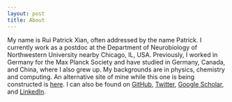 ```yaml
---
layout: post
title: About
---
```

<p>
My name is Rui Patrick Xian, often addressed by the name Patrick. I currently work as a postdoc at the Department of Neurobiology of Northwestern University nearby Chicago, IL, USA. Previously, I worked in Germany for the Max Planck Society and have studied in Germany, Canada, and China, where I also grew up. My backgrounds are in physics, chemistry and computing. An alternative site of mine while this one is being constructed is <a href=https://sites.google.com/view/rpatrickxian>here</a>. I can also be found on <a href=https://github.com/RealPolitiX>GitHub</a>, <a href=https://twitter.com/stadtkind_rpx>Twitter</a>, <a href=https://scholar.google.com/citations?user=jbmy4JAAAAAJ&hl=en>Google Scholar</a>, and <a href=https://www.linkedin.com/in/rui-patrick-xian-04996a115/>LinkedIn</a>.
</p>

